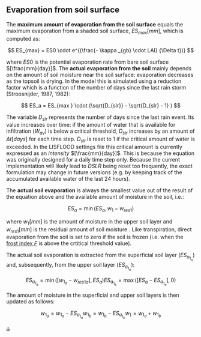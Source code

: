 ## Evaporation from soil surface

The **maximum amount of evaporation from the soil surface** equals the maximum evaporation from a shaded soil surface, $ES_{max} [mm]$, which is computed as:

$$
ES_{max} = ES0 \cdot e^{(\frac{- \kappa _{gb} \cdot LAI} {\Delta t})}
$$

where $ES0$ is the potential evaporation rate from bare soil surface $[\frac{mm}{day}]$. The **actual evaporation from the soil** mainly depends on the amount of soil moisture near the soil surface: evaporation decreases as the topsoil is drying. In the model this is simulated using a reduction factor which is a function of the number of days since the last rain storm (Stroosnijder, 1987, 1982):

$$
ES_a = ES_{max } \cdot (\sqrt{D_{slr}} - \sqrt{D_{slr} - 1} )
$$

The variable $D_{slr}$ represents the number of days since the last rain event. Its value increases over time: if the amount of water that is available for infiltration ($W_{av}$) is below a critical threshold,  $D_{slr}$ increases by an amount of $\Delta t [days]$ for each time step. $D_{slr}$ is reset to 1 if the critical amount of water is exceeded.
In the LISFLOOD settings file this critical amount is currently expressed as an *intensity* $[\frac{mm}{day}]$. This is because the equation was originally designed for a daily time step only. Because the current implementation will likely lead to *DSLR* being reset too frequently, the exact formulation may change in future versions (e.g. by keeping track of the accumulated available water of the last 24 hours). 

The **actual soil evaporation** is always the smallest value out of the result of the equation above and the available amount of moisture in the soil, i.e.:

$$
ES_a = \min (ES_a,w_1 - w_{res1})
$$

where $w_1 [mm]$ is the amount of moisture in the upper soil layer and $w_{res1} [mm]$ is the residual amount of soil moisture . Like transpiration, direct evaporation from the soil is set to zero if the soil is frozen (i.e. when the [frost index $F$](https://ec-jrc.github.io/lisflood-model/2_05_stdLISFLOOD_frost-index/) is above the crtitical threshold value). 

The actual soil evaporation is extracted from the superficial soil layer ($ES_a_1_a$) and, subsequently, from the upper soil layer ($ES_a_1_b$):

$$
ES_a_1_a = \min ([w_1_a - w_{res1a}] , ES_a)
ES_a_1_b = \max ([ES_a-ES_a_1_a], 0)
$$

The amount of moisture in the superficial and upper soil layers is then updated as follows:

$$
w_1_a = w_1_a - ES_a_1_a 
w_1_b = w_1_b - ES_a_1_b
w_1 = w_1_a + w_1_b
$$



[🔝](#top)

